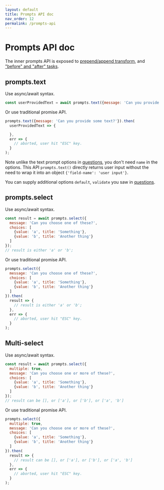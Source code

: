 ```yaml
---
layout: default
title: Prompts API doc
nav_order: 12
permalink: /prompts-api
---
```


# Prompts API doc

The inner prompts API is exposed to [prepend/append transform](transforms), and ["before" and "after" tasks](before-and-after-tasks).

## prompts.text

Use async/await syntax.

```js
const userProvidedText = await prompts.text({message: 'Can you provide some text?'});
```

Or use traditional promise API.

```js
prompts.text({message: 'Can you provide some text?'}).then(
  userProvidedText => {

  },
  err => {
    // aborted, user hit "ESC" key.
  }
);
```

Note unlike the text prompt options in [questions](questions/text), you don't need `name` in the options. This API `prompts.text()` directly returns user input without the need to wrap it into an object `{'field-name': 'user input'}`.

You can supply additional options `default`, `validate` you saw in [questions](questions/text).

## prompts.select

Use async/await syntax.

```js
const result = await prompts.select({
  message: 'Can you choose one of these?',
  choices: [
    {value: 'a', title: 'Something'},
    {value: 'b', title: 'Another thing'}
  ]
});
// result is either 'a' or 'b';
```

Or use traditional promise API.

```js
prompts.select({
  message: 'Can you choose one of these?',
  choices: [
    {value: 'a', title: 'Something'},
    {value: 'b', title: 'Another thing'}
  ]
}).then(
  result => {
    // result is either 'a' or 'b';
  },
  err => {
    // aborted, user hit "ESC" key.
  }
);
```

## Multi-select

Use async/await syntax.

```js
const result = await prompts.select({
  multiple: true,
  message: 'Can you choose one or more of these?',
  choices: [
    {value: 'a', title: 'Something'},
    {value: 'b', title: 'Another thing'}
  ]
});
// result can be [], or ['a'], or ['b'], or ['a', 'b']
```

Or use traditional promise API.

```js
prompts.select({
  multiple: true,
  message: 'Can you choose one or more of these?',
  choices: [
    {value: 'a', title: 'Something'},
    {value: 'b', title: 'Another thing'}
  ]
}).then(
  result => {
    // result can be [], or ['a'], or ['b'], or ['a', 'b']
  },
  err => {
    // aborted, user hit "ESC" key.
  }
);
```
